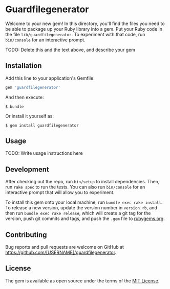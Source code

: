 # Guardfilegenerator

Welcome to your new gem! In this directory, you'll find the files you need to be able to package up your Ruby library into a gem. Put your Ruby code in the file `lib/guardfilegenerator`. To experiment with that code, run `bin/console` for an interactive prompt.

TODO: Delete this and the text above, and describe your gem

## Installation

Add this line to your application's Gemfile:

```ruby
gem 'guardfilegenerator'
```

And then execute:

    $ bundle

Or install it yourself as:

    $ gem install guardfilegenerator

## Usage

TODO: Write usage instructions here

## Development

After checking out the repo, run `bin/setup` to install dependencies. Then, run `rake spec` to run the tests. You can also run `bin/console` for an interactive prompt that will allow you to experiment.

To install this gem onto your local machine, run `bundle exec rake install`. To release a new version, update the version number in `version.rb`, and then run `bundle exec rake release`, which will create a git tag for the version, push git commits and tags, and push the `.gem` file to [rubygems.org](https://rubygems.org).

## Contributing

Bug reports and pull requests are welcome on GitHub at https://github.com/[USERNAME]/guardfilegenerator.


## License

The gem is available as open source under the terms of the [MIT License](http://opensource.org/licenses/MIT).

